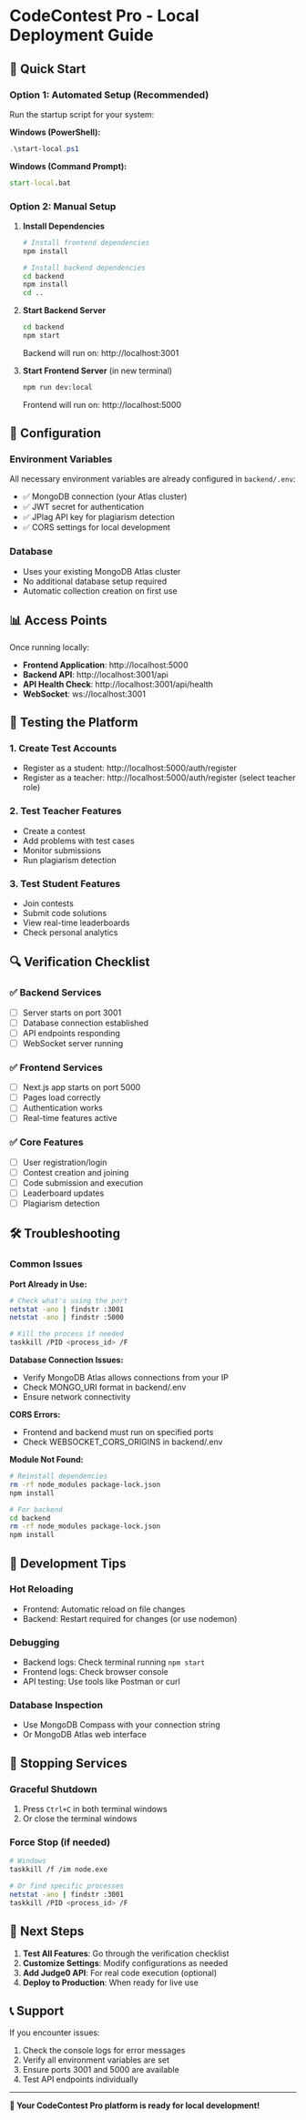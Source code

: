 # CodeContest Pro - Local Deployment Guide

## 🚀 Quick Start

### Option 1: Automated Setup (Recommended)
Run the startup script for your system:

**Windows (PowerShell):**
```powershell
.\start-local.ps1
```

**Windows (Command Prompt):**
```cmd
start-local.bat
```

### Option 2: Manual Setup

1. **Install Dependencies**
   ```bash
   # Install frontend dependencies
   npm install
   
   # Install backend dependencies
   cd backend
   npm install
   cd ..
   ```

2. **Start Backend Server**
   ```bash
   cd backend
   npm start
   ```
   Backend will run on: http://localhost:3001

3. **Start Frontend Server** (in new terminal)
   ```bash
   npm run dev:local
   ```
   Frontend will run on: http://localhost:5000

## 🔧 Configuration

### Environment Variables
All necessary environment variables are already configured in `backend/.env`:
- ✅ MongoDB connection (your Atlas cluster)
- ✅ JWT secret for authentication
- ✅ JPlag API key for plagiarism detection
- ✅ CORS settings for local development

### Database
- Uses your existing MongoDB Atlas cluster
- No additional database setup required
- Automatic collection creation on first use

## 📊 Access Points

Once running locally:
- **Frontend Application**: http://localhost:5000
- **Backend API**: http://localhost:3001/api
- **API Health Check**: http://localhost:3001/api/health
- **WebSocket**: ws://localhost:3001

## 🧪 Testing the Platform

### 1. Create Test Accounts
- Register as a student: http://localhost:5000/auth/register
- Register as a teacher: http://localhost:5000/auth/register (select teacher role)

### 2. Test Teacher Features
- Create a contest
- Add problems with test cases
- Monitor submissions
- Run plagiarism detection

### 3. Test Student Features
- Join contests
- Submit code solutions
- View real-time leaderboards
- Check personal analytics

## 🔍 Verification Checklist

### ✅ Backend Services
- [ ] Server starts on port 3001
- [ ] Database connection established
- [ ] API endpoints responding
- [ ] WebSocket server running

### ✅ Frontend Services
- [ ] Next.js app starts on port 5000
- [ ] Pages load correctly
- [ ] Authentication works
- [ ] Real-time features active

### ✅ Core Features
- [ ] User registration/login
- [ ] Contest creation and joining
- [ ] Code submission and execution
- [ ] Leaderboard updates
- [ ] Plagiarism detection

## 🛠️ Troubleshooting

### Common Issues

**Port Already in Use:**
```bash
# Check what's using the port
netstat -ano | findstr :3001
netstat -ano | findstr :5000

# Kill the process if needed
taskkill /PID <process_id> /F
```

**Database Connection Issues:**
- Verify MongoDB Atlas allows connections from your IP
- Check MONGO_URI format in backend/.env
- Ensure network connectivity

**CORS Errors:**
- Frontend and backend must run on specified ports
- Check WEBSOCKET_CORS_ORIGINS in backend/.env

**Module Not Found:**
```bash
# Reinstall dependencies
rm -rf node_modules package-lock.json
npm install

# For backend
cd backend
rm -rf node_modules package-lock.json
npm install
```

## 📝 Development Tips

### Hot Reloading
- Frontend: Automatic reload on file changes
- Backend: Restart required for changes (or use nodemon)

### Debugging
- Backend logs: Check terminal running `npm start`
- Frontend logs: Check browser console
- API testing: Use tools like Postman or curl

### Database Inspection
- Use MongoDB Compass with your connection string
- Or MongoDB Atlas web interface

## 🔄 Stopping Services

### Graceful Shutdown
1. Press `Ctrl+C` in both terminal windows
2. Or close the terminal windows

### Force Stop (if needed)
```bash
# Windows
taskkill /f /im node.exe

# Or find specific processes
netstat -ano | findstr :3001
taskkill /PID <process_id> /F
```

## 🎯 Next Steps

1. **Test All Features**: Go through the verification checklist
2. **Customize Settings**: Modify configurations as needed
3. **Add Judge0 API**: For real code execution (optional)
4. **Deploy to Production**: When ready for live use

## 📞 Support

If you encounter issues:
1. Check the console logs for error messages
2. Verify all environment variables are set
3. Ensure ports 3001 and 5000 are available
4. Test API endpoints individually

---

**🎉 Your CodeContest Pro platform is ready for local development!**